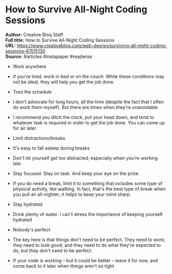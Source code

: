 # How to Survive All-Night Coding Sessions

**Author:** Creative Bloq Staff  
**Full title:** How to Survive All-Night Coding Sessions  
**URL:** https://www.creativebloq.com/web-design/surviving-all-night-coding-sessions-61515130  
**Source:** #articles #instapaper #readwise

- Work anywhere 
   
- if you're tired, work in bed or on the couch. While these conditions may not be ideal, they will help you get the job done. 
   
- Toss the schedule 
   
- I don't advocate for long hours, all the time (despite the fact that I often do work them myself). But there are times when they're unavoidable 
   
- I recommend you ditch the clock, put your head down, and tend to whatever task is required in order to get the job done. You can come up for air later. 
   
- Limit distractions/breaks 
   
- It's easy to fall asleep during breaks 
   
- Don't let yourself get too distracted; especially when you're working late. 
   
- Stay focused. Stay on task. And keep your eye on the prize. 
   
- If you do need a break, limit it to something that includes some type of physical activity, like walking. In fact, that's the best type of break when you pull an all-nighter; it helps to keep your mind sharp. 
   
- Stay hydrated 
   
- Drink plenty of water. I can't stress the importance of keeping yourself hydrated 
   
- Nobody's perfect 
   
- The key here is that things don't need to be perfect. They need to work; they need to look good; and they need to do what they're expected to do, but they don't need to be perfect. 
   
- If your code is working – but it could be better – leave it for now, and come back to it later when things aren't so tight 
   
